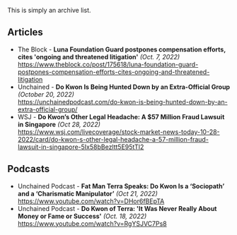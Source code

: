 This is simply an archive list.

## Articles
- The Block - **Luna Foundation Guard postpones compensation efforts, cites 'ongoing and threatened litigation'** _(Oct.  7, 2022)_
  <br/>https://www.theblock.co/post/175618/luna-foundation-guard-postpones-compensation-efforts-cites-ongoing-and-threatened-litigation
- Unchained - **Do Kwon Is Being Hunted Down by an Extra-Official Group** _(October 20, 2022)_
  <br/>https://unchainedpodcast.com/do-kwon-is-being-hunted-down-by-an-extra-official-group/
- WSJ - **Do Kwon’s Other Legal Headache: A $57 Million Fraud Lawsuit in Singapore** _(Oct 28, 2022)_
  <br/>https://www.wsj.com/livecoverage/stock-market-news-today-10-28-2022/card/do-kwon-s-other-legal-headache-a-57-million-fraud-lawsuit-in-singapore-5Ix58bBezltt5E95tTI2

## Podcasts

- Unchained Podcast - **Fat Man Terra Speaks: Do Kwon Is a ‘Sociopath’ and a ‘Charismatic Manipulator’** _(Oct 21, 2022)_
  <br/>https://www.youtube.com/watch?v=DHor6fBEpTA
- Unchained Podcast - **Do Kwon of Terra: 'It Was Never Really About Money or Fame or Success'** _(Oct. 18, 2022)_
  <br/>https://www.youtube.com/watch?v=RgYSJVC7Ps8
